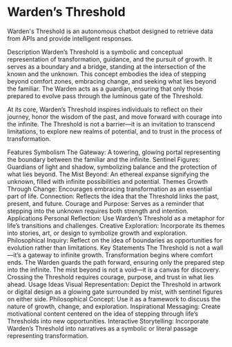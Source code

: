 
# Warden’s Threshold

Warden's Threshold is an autonomous chatbot designed to retrieve data from APIs and provide intelligent responses.

Description
Warden’s Threshold is a symbolic and conceptual representation of transformation, guidance, and the pursuit of growth. It serves as a boundary and a bridge, standing at the intersection of the known and the unknown. This concept embodies the idea of stepping beyond comfort zones, embracing change, and seeking what lies beyond the familiar. The Warden acts as a guardian, ensuring that only those prepared to evolve pass through the luminous gate of the Threshold.

At its core, Warden’s Threshold inspires individuals to reflect on their journey, honor the wisdom of the past, and move forward with courage into the infinite. The Threshold is not a barrier—it is an invitation to transcend limitations, to explore new realms of potential, and to trust in the process of transformation.

Features
Symbolism
The Gateway: A towering, glowing portal representing the boundary between the familiar and the infinite.
Sentinel Figures: Guardians of light and shadow, symbolizing balance and the protection of what lies beyond.
The Mist Beyond: An ethereal expanse signifying the unknown, filled with infinite possibilities and potential.
Themes
Growth Through Change: Encourages embracing transformation as an essential part of life.
Connection: Reflects the idea that the Threshold links the past, present, and future.
Courage and Purpose: Serves as a reminder that stepping into the unknown requires both strength and intention.
Applications
Personal Reflection: Use Warden’s Threshold as a metaphor for life’s transitions and challenges.
Creative Exploration: Incorporate its themes into stories, art, or design to symbolize growth and exploration.
Philosophical Inquiry: Reflect on the idea of boundaries as opportunities for evolution rather than limitations.
Key Statements
The Threshold is not a wall—it’s a gateway to infinite growth.
Transformation begins where comfort ends.
The Warden guards the path forward, ensuring only the prepared step into the infinite.
The mist beyond is not a void—it is a canvas for discovery.
Crossing the Threshold requires courage, purpose, and trust in what lies ahead.
Usage Ideas
Visual Representation: Depict the Threshold in artwork or digital design as a glowing gate surrounded by mist, with sentinel figures on either side.
Philosophical Concept: Use it as a framework to discuss the nature of growth, change, and exploration.
Inspirational Messaging: Create motivational content centered on the idea of stepping through life’s Thresholds into new opportunities.
Interactive Storytelling: Incorporate Warden’s Threshold into narratives as a symbolic or literal passage representing transformation.
